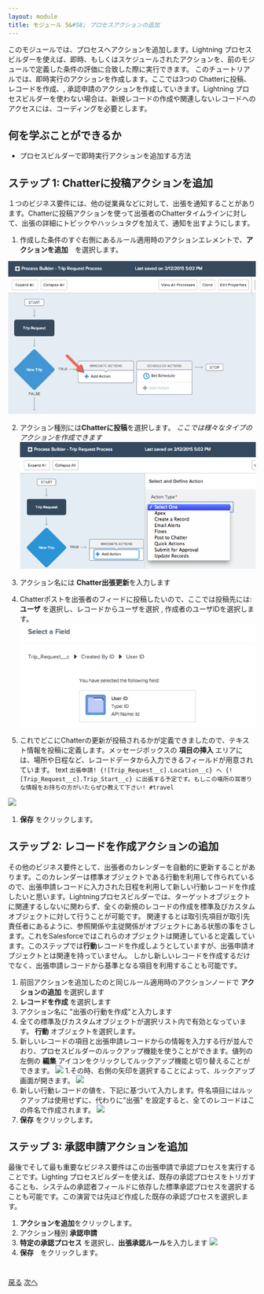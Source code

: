 ```yaml
---
layout: module
title: モジュール 5&#58; プロセスアクションの追加
---
```


このモジュールでは、プロセスへアクションを追加します。Lightning プロセスビルダーを使えば、即時、もしくはスケジュールされたアクションを、前のモジュールで定義した条件の評価に合致した際に実行できます。 このチュートリアルでは、即時実行のアクションを作成します。ここでは3つの Chatterに投稿、レコードを作成、, 承認申請のアクションを作成していきます。Lightning プロセスビルダーを使わない場合は、新規レコードの作成や関連しないレコードへのアクセスには、コーディングを必要とします。



## 何を学ぶことができるか
- プロセスビルダーで即時実行アクションを追加する方法


## ステップ 1: Chatterに投稿アクションを追加
１つのビジネス要件には、他の従業員などに対して、出張を通知することがあります。Chatterに投稿アクションを使って出張者のChatterタイムラインに対して、出張の詳細にトピックやハッシュタグを加えて、通知を出すようにします。

1. 作成した条件のすぐ右側にあるルール適用時のアクションエレメントで、**アクションを追加**　を選択します。

 ![](images/action1.jpg)

2. アクション種別には**Chatterに投稿**を選択します。
*ここでは様々なタイプのアクションを作成できます*
![](images/action2.jpg)

3. アクション名には **Chatter出張更新**を入力します
1. Chatterポストを出張者のフィードに投稿したいので、ここでは投稿先には: **ユーザ** を選択し、レコードからユーザを選択 ,  作成者のユーザIDを選択します。
![](images/action3.jpg)
4. これでどこにChatterの更新が投稿されるかが定義できましたので、テキスト情報を投稿に定義します。メッセージボックスの **項目の挿入** エリアには、場所や日程など、レコードデータから入力できるフィールドが用意されています。
text
```出張申請! {![Trip_Request__c].Location__c} へ {![Trip_Request__c].Trip_Start__c} に出張する予定です。もしこの場所の耳寄りな情報をお持ちの方がいたらぜひ教えて下さい! #travel```

![](images/action4.jpg)


1. **保存** をクリックします。




## ステップ 2: レコードを作成アクションの追加
その他のビジネス要件として、出張者のカレンダーを自動的に更新することがあります。このカレンダーは標準オブジェクトである行動を利用して作られているので、出張申請レコードに入力された日程を利用して新しい行動レコードを作成したいと思います。Lightningプロセスビルダーでは、ターゲットオブジェクトに関連するしないに関わらず、全くの新規のレコードの作成を標準及びカスタムオブジェクトに対して行うことが可能です。
関連するとは取引先項目が取引先責任者にあるように、参照関係や主従関係がオブジェクトにある状態の事をさします。これをSalesforceではこれらのオブジェクトは関連していると定義しています。このステップでは**行動**レコードを作成しようとしていますが、出張申請オブジェクトとは関連を持っていません。
しかし新しいレコードを作成するだけでなく、出張申請レコードから基準となる項目を利用することも可能です。

1. 前回アクションを追加したのと同じルール適用時のアクションノードで **アクションの追加** を選択します
2. **レコードを作成** を選択します
3. アクション名に "出張の行動を作成"と入力します
3. 全ての標準及びカスタムオブジェクトが選択リスト内で有効となっています。 **行動** オブジェクトを選択します。
4. 新しいレコードの項目と出張申請レコードからの情報を入力する行が並んでおり、プロセスビルダーのルックアップ機能を使うことができます。値列の左側の **編集** アイコンをクリックしてルックアップ機能と切り替えることができます。
![](images/action5.jpg)
1.その時、右側の矢印を選択することによって、ルックアップ画面が開きます。
![](images/action6.jpg)
1. 新しい行動レコードの値を、下記に基づいて入力します。件名項目にはルックアップは使用せずに、代わりに"出張" を設定すると、全てのレコードはこの件名で作成されます。
![](images/action7.jpg)
1. **保存** をクリックします。




## ステップ 3: 承認申請アクションを追加
最後でそして最も重要なビジネス要件はこの出張申請で承認プロセスを実行することです。Lighting プロセスビルダーを使えば、既存の承認プロセスをトリガすることも、システムの承認者フィールドに依存した標準承認プロセスを選択することも可能です。この演習では先ほど作成した既存の承認プロセスを選択します。

1. **アクションを追加**をクリックします。
2. アクション種別 **承認申請**
3. **特定の承認プロセス** を選択し、**出張承認ルール**を入力します
![](images/approval2.jpg)
4. **保存**　をクリックします。






<div class="row" style="margin-top:40px;">
<div class="col-sm-12">
<a href="create-lightning-application.html" class="btn btn-default"><i class="glyphicon glyphicon-chevron-left"></i> 戻る</a>
<a href="create-searchbar-component.html" class="btn btn-default pull-right">次へ <i class="glyphicon glyphicon-chevron-right"></i></a>
</div>
</div>
